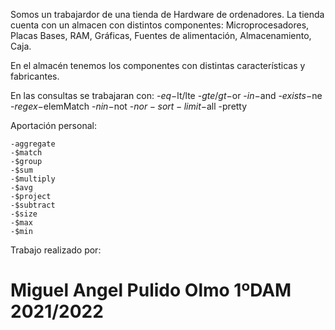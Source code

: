 Somos un trabajardor de una tienda de Hardware de ordenadores.
La tienda cuenta con un almacen con distintos componentes:
Microprocesadores, Placas Bases, RAM, Gráficas, Fuentes de alimentación,
Almacenamiento, Caja.

En el almacén tenemos los componentes con distintas características y fabricantes.

En las consultas se trabajaran con:
    -$eq
    -$lt/lte
    -$gte/gt
    -$or
    -$in
    -$and
    -$exists
    -$ne
    -$regex
    -$elemMatch
    -$nin
    -$not
    -$nor
    -sort
    -limit
    -$all
    -pretty

Aportación personal:

    -aggregate
    -$match
    -$group
    -$sum
    -$multiply
    -$avg
    -$project
    -$subtract
    -$size
    -$max
    -$min



Trabajo realizado por:
# Miguel Angel Pulido Olmo 1ºDAM 2021/2022
